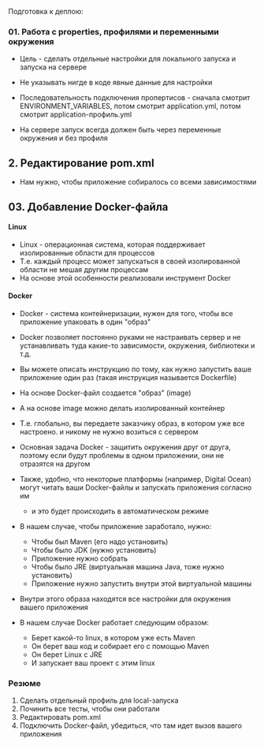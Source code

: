 Подготовка к деплою:

### 01. Работа с properties, профилями и переменными окружения

* Цель - сделать отдельные настройки для локального запуска и запуска на сервере
* Не указывать нигде в коде явные данные для настройки

* Последовательность подключения пропертисов - сначала смотрит ENVIRONMENT_VARIABLES, потом смотрит application.yml, потом смотрит application-профиль.yml

* На сервере запуск всегда должен быть через переменные окружения и без профиля

## 2. Редактирование pom.xml

* Нам нужно, чтобы приложение собиралось со всеми зависимостями

## 03. Добавление Docker-файла

#### Linux

* Linux - операционная система, которая поддерживает изолированные области для процессов
* Т.е. каждый процесс может запускаться в своей изолированной области не мешая другим процессам
* На основе этой особенности реализовали инструмент Docker

#### Docker

* Docker - система контейнеризации, нужен для того, чтобы все приложение упаковать в один "образ"
* Docker позволяет постоянно руками не настраивать сервер и не устанавливать туда какие-то зависимости, окружения, библиотеки и т.д.
* Вы можете описать инструкцию по тому, как нужно запустить ваше приложение один раз (такая инструкция называется Dockerfile)
* На основе Docker-файл создается "образ" (image)
* А на основе image можно делать изолированный контейнер
* Т.е. глобально, вы передаете заказчику образ, в котором уже все настроено. и никому не нужно возиться с сервером
* Основная задача Docker - защитить окружения друг от друга, поэтому если будут проблемы в одном приложении, они не отразятся на другом
* Также, удобно, что некоторые платформы (например, Digital Ocean) могут читать ваши Docker-файлы и запускать приложения согласно им
  * и это будет происходить в автоматическом режиме

* В нашем случае, чтобы приложение заработало, нужно:
  * Чтобы был Maven (его надо установить)
  * Чтобы было JDK (нужно установить)
  * Приложение нужно собрать
  * Чтобы было JRE (виртуальная машина Java, тоже нужно установить)
  * Приложение нужно запустить внутри этой виртуальной машины


* Внутри этого образа находятся все настройки для окружения вашего приложения
* В нашем случае Docker работает следующим образом:
  * Берет какой-то linux, в котором уже есть Maven
  * Он берет ваш код и собирает его с помощью Maven
  * Он берет Linux с JRE
  * И запускает ваш проект с этим linux

### Резюме

1. Сделать отдельный профиль для local-запуска
2. Починить все тесты, чтобы они работали
3. Редактировать pom.xml
4. Подключить Docker-файл, убедиться, что там идет вызов вашего приложения
